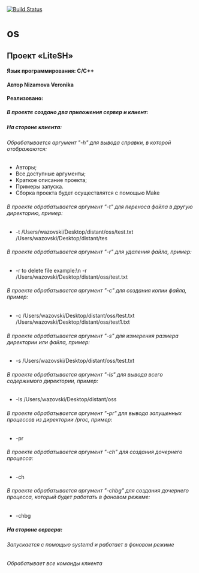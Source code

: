 [![Build Status](https://travis-ci.com/wazovskii/os.svg?branch=master)](https://travis-ci.com/github/wazovskii/os)

# os
## Проект «LiteSH»


#### Язык программирования: С/С++

#### Автор Nizamova Veronika
#### Реализовано:
##### В проекте создано два приложения сервер и клиент:
##### На стороне клиента:
###### Обрабатывается аргумент "-h" для вывода справки, в которой отображаются:
- Авторы;
- Все доступные аргументы;
- Краткое описание проекта;
- Примеры запуска.
- Сборка проекта будет осуществлятся с помощью Make
###### В проекте обрабатывается аргумент "-t" для переноса файла в другую директорию, пример:
- -t /Users/wazovski/Desktop/distant/oss/test.txt /Users/wazovski/Desktop/distant/tes
###### В проекте обрабатывается аргумент "-r" для удаления файла, пример:
- -r to delete file example:\n -r /Users/wazovski/Desktop/distant/oss/test.txt
###### В проекте обрабатывается аргумент "-c" для создания копии файла, пример:
- -c /Users/wazovski/Desktop/distant/oss/test.txt /Users/wazovski/Desktop/distant/oss/test1.txt
###### В проекте обрабатывается аргумент "-s" для измерения размера директории или файла, пример:
- -s /Users/wazovski/Desktop/distant/oss/test.txt
###### В проекте обрабатывается аргумент "-ls" для вывода всего содержимого директории, пример:
- -ls /Users/wazovski/Desktop/distant/oss
###### В проекте обрабатывается аргумент "-pr" для вывода запущенных процессов из директории /proc, пример:
- -pr
###### В проекте обрабатывается аргумент "-ch" для создания дочернего процесса:
- -ch
###### В проекте обрабатывается аргумент "-chbg" для создания дочернего процесса, который будет работать в фоновом режиме:
- -chbg
##### На стороне сервера:
###### Запускается с помощью systemd и работает в фоновом режиме
###### Обрабатывает все команды клиента
